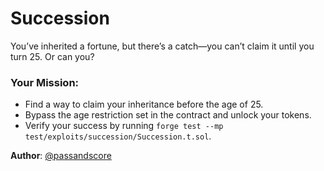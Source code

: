 # Succession

You’ve inherited a fortune, but there’s a catch—you can’t claim it until you turn 25. Or can you?

### Your Mission:

- Find a way to claim your inheritance before the age of 25.
- Bypass the age restriction set in the contract and unlock your tokens.
- Verify your success by running `forge test --mp test/exploits/succession/Succession.t.sol`.

**Author**: [@passandscore](https://github.com/passandscore)
